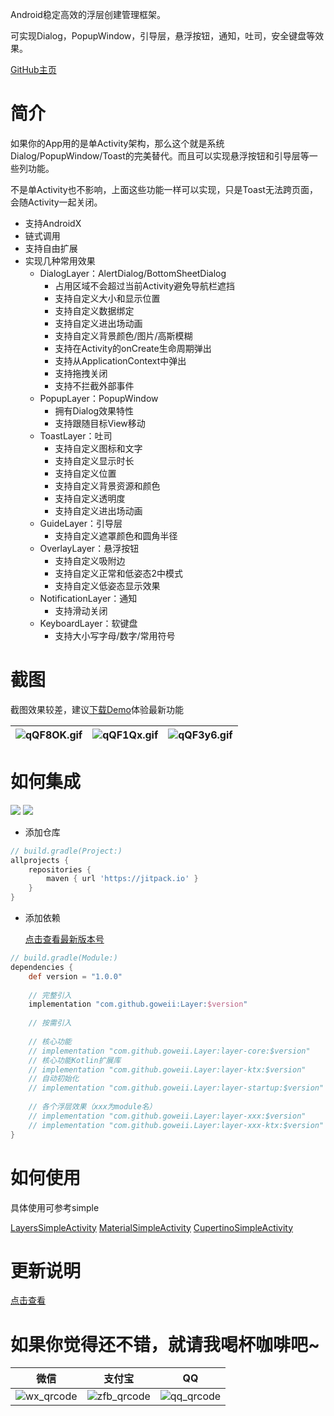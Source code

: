 Android稳定高效的浮层创建管理框架。

可实现Dialog，PopupWindow，引导层，悬浮按钮，通知，吐司，安全键盘等效果。

[GitHub主页](https://github.com/goweii/Layer)

# 简介

如果你的App用的是单Activity架构，那么这个就是系统Dialog/PopupWindow/Toast的完美替代。而且可以实现悬浮按钮和引导层等一些列功能。

不是单Activity也不影响，上面这些功能一样可以实现，只是Toast无法跨页面，会随Activity一起关闭。

- 支持AndroidX
- 链式调用
- 支持自由扩展
- 实现几种常用效果
    - DialogLayer：AlertDialog/BottomSheetDialog
        - 占用区域不会超过当前Activity避免导航栏遮挡
        - 支持自定义大小和显示位置
        - 支持自定义数据绑定
        - 支持自定义进出场动画
        - 支持自定义背景颜色/图片/高斯模糊
        - 支持在Activity的onCreate生命周期弹出
        - 支持从ApplicationContext中弹出
        - 支持拖拽关闭
        - 支持不拦截外部事件
    - PopupLayer：PopupWindow
        - 拥有Dialog效果特性
        - 支持跟随目标View移动
    - ToastLayer：吐司
        - 支持自定义图标和文字
        - 支持自定义显示时长
        - 支持自定义位置
        - 支持自定义背景资源和颜色
        - 支持自定义透明度
        - 支持自定义进出场动画
    - GuideLayer：引导层
        - 支持自定义遮罩颜色和圆角半径
    - OverlayLayer：悬浮按钮
        - 支持自定义吸附边
        - 支持自定义正常和低姿态2中模式
        - 支持自定义低姿态显示效果
    - NotificationLayer：通知
        - 支持滑动关闭
    - KeyboardLayer：软键盘
        - 支持大小写字母/数字/常用符号

# 截图

截图效果较差，建议[下载Demo](https://raw.githubusercontent.com/goweii/Layer/master/simple/release/per.goweii.layer.simple.apk)体验最新功能

| ![qQF8OK.gif](https://s1.ax1x.com/2022/03/22/qQF8OK.gif) | ![qQF1Qx.gif](https://s1.ax1x.com/2022/03/22/qQF1Qx.gif) | ![qQF3y6.gif](https://s1.ax1x.com/2022/03/22/qQF3y6.gif) |
| --- | --- | --- |

# 如何集成

![](https://img.shields.io/badge/Downloads%20Week-1.4k-green) ![](https://img.shields.io/badge/Downloads%20Month-7.3K-blue)

- 添加仓库

```groovy
// build.gradle(Project:)
allprojects {
    repositories {
        maven { url 'https://jitpack.io' }
    }
}
```

- 添加依赖

  [点击查看最新版本号](https://github.com/goweii/Layer/releases)

```groovy
// build.gradle(Module:)
dependencies {
    def version = "1.0.0"
    
    // 完整引入
    implementation "com.github.goweii:Layer:$version"
    
    // 按需引入
    
    // 核心功能
    // implementation "com.github.goweii.Layer:layer-core:$version"
    // 核心功能Kotlin扩展库
    // implementation "com.github.goweii.Layer:layer-ktx:$version"
    // 自动初始化
    // implementation "com.github.goweii.Layer:layer-startup:$version"
    
    // 各个浮层效果（xxx为module名）
    // implementation "com.github.goweii.Layer:layer-xxx:$version"
    // implementation "com.github.goweii.Layer:layer-xxx-ktx:$version"
}
```

# 如何使用

具体使用可参考simple

[LayersSimpleActivity](https://raw.githubusercontent.com/goweii/Layer/master/simple/src/main/java/per/goweii/layer/simple/LayersSimpleActivity.kt)
[MaterialSimpleActivity](https://raw.githubusercontent.com/goweii/Layer/master/simple/src/main/java/per/goweii/layer/simple/MaterialSimpleActivity.kt)
[CupertinoSimpleActivity](https://raw.githubusercontent.com/goweii/Layer/master/simple/src/main/java/per/goweii/layer/simple/CupertinoSimpleActivity.kt)

# 更新说明

[点击查看](https://github.com/goweii/Layer/releases)

# 如果你觉得还不错，就请我喝杯咖啡吧~

| 微信 | 支付宝 | QQ |
| :---: | :---: | :---: |
| ![wx_qrcode](https://gitee.com/goweii/WanAndroidServer/raw/master/about/wx_qrcode.png) | ![zfb_qrcode](https://gitee.com/goweii/WanAndroidServer/raw/master/about/zfb_qrcode.png) | ![qq_qrcode](https://gitee.com/goweii/WanAndroidServer/raw/master/about/qq_qrcode.png) |

